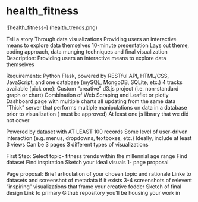 # health_fitness


![health_fitness-] (health_trends.png)


Tell a story
Through data visualizations
Providing users an interactive means to explore data themselves
10-minute presentation
Lays out theme, coding approach, data munging techniques and final visualization
Description: 
Providing users an interactive means to explore data themselves



Requirements: 
Python Flask, powered by RESTful API, HTML/CSS, JavaScript, and one database (mySQL, MongoDB, SQLite, etc.)
4 tracks available (pick one):
Custom “creative” d3.js project (i.e. non-standard graph or chart)
Combination of Web Scraping and Leaflet or plotly
Dashboard page with multiple charts all updating from the same data
“Thick”  server that performs multiple manipulations on data in a database prior to visualization ( must be approved) 
At least one js library that we did not cover

Powered by dataset with AT LEAST 100 records
Some level of user-driven interaction (e.g. menus, dropdowns, textboxes, etc.)
Ideally, include at least 3 views
Can be 3 pages
3 different types of visualizations


First Step: 
Select topic- fitness trends within the millennial age range 
Find dataset
Find inspiration
Sketch your ideal visuals
1- page proposal

Page proposal:
Brief articulation of your chosen topic and rationale
Linke to datasets and screenshot of metadata if it exists
3-4 screenshots of relevent “inspiring” visualizations that frame your creative fodder
Sketch of final design
Link to primary Github repository you’ll be housing your work in
